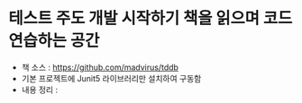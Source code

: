 # 테스트 주도 개발 시작하기 책을 읽으며 코드 연습하는 공간
- 책 소스 : https://github.com/madvirus/tddb
- 기본 프로젝트에 Junit5 라이브러리만 설치하여 구동함
- 내용 정리 : 